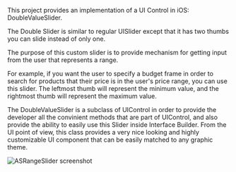 This project provides an implementation of a UI Control in iOS: DoubleValueSlider.

The Double Slider is similar to regular UISlider except that it has two thumbs you can slide instead of only one.

The purpose of this custom slider is to provide mechanism for getting input from the user that represents a range.

For example, if you want the user to specify a budget frame in order to search for products that their price is in the user's price range, you can use this slider. The leftmost thumb will represent the minimum value, and the rightmost thumb will represent the maximum value.

The DoubleValueSlider is a subclass of UIControl in order to provide the developer all the convinient methods that are part of UIControl, and also provide the ability to easily use this Slider inside Interface Builder. From the UI point of view, this class provides a very nice looking and highly customizable UI component that can be easily matched to any graphic theme.

![ASRangeSlider screenshot](https://raw.github.com/Narmo/ASRangeSlider/master/asrangeslider-example.png)